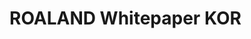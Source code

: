 # ROALAND Whitepaper KOR

<figure><img src="../.gitbook/assets/ROALAND_Whitepaper_KOR_page-0001.jpg" alt=""><figcaption></figcaption></figure>

<figure><img src="../.gitbook/assets/ROALAND_Whitepaper_KOR_page-0002.jpg" alt=""><figcaption></figcaption></figure>

<figure><img src="../.gitbook/assets/ROALAND_Whitepaper_KOR_page-0003.jpg" alt=""><figcaption></figcaption></figure>

<figure><img src="../.gitbook/assets/ROALAND_Whitepaper_KOR_page-0004.jpg" alt=""><figcaption></figcaption></figure>

<figure><img src="../.gitbook/assets/ROALAND_Whitepaper_KOR_page-0005.jpg" alt=""><figcaption></figcaption></figure>

<figure><img src="../.gitbook/assets/ROALAND_Whitepaper_KOR_page-0006.jpg" alt=""><figcaption></figcaption></figure>

<figure><img src="../.gitbook/assets/ROALAND_Whitepaper_KOR_page-0007.jpg" alt=""><figcaption></figcaption></figure>

<figure><img src="../.gitbook/assets/ROALAND_Whitepaper_KOR_page-0008.jpg" alt=""><figcaption></figcaption></figure>

<figure><img src="../.gitbook/assets/ROALAND_Whitepaper_KOR_page-0009.jpg" alt=""><figcaption></figcaption></figure>

<figure><img src="../.gitbook/assets/ROALAND_Whitepaper_KOR_page-0010.jpg" alt=""><figcaption></figcaption></figure>

<figure><img src="../.gitbook/assets/ROALAND_Whitepaper_KOR_page-0011.jpg" alt=""><figcaption></figcaption></figure>

<figure><img src="../.gitbook/assets/ROALAND_Whitepaper_KOR_page-0012.jpg" alt=""><figcaption></figcaption></figure>

<figure><img src="../.gitbook/assets/ROALAND_Whitepaper_KOR_page-0013.jpg" alt=""><figcaption></figcaption></figure>

<figure><img src="../.gitbook/assets/ROALAND_Whitepaper_KOR_page-0014.jpg" alt=""><figcaption></figcaption></figure>

<figure><img src="../.gitbook/assets/ROALAND_Whitepaper_KOR_page-0015.jpg" alt=""><figcaption></figcaption></figure>

<figure><img src="../.gitbook/assets/ROALAND_Whitepaper_KOR_page-0016.jpg" alt=""><figcaption></figcaption></figure>

<figure><img src="../.gitbook/assets/ROALAND_Whitepaper_KOR_page-0017.jpg" alt=""><figcaption></figcaption></figure>

<figure><img src="../.gitbook/assets/ROALAND_Whitepaper_KOR_page-0018.jpg" alt=""><figcaption></figcaption></figure>

<figure><img src="../.gitbook/assets/ROALAND_Whitepaper_KOR_page-0019.jpg" alt=""><figcaption></figcaption></figure>

<figure><img src="../.gitbook/assets/ROALAND_Whitepaper_KOR_page-0020.jpg" alt=""><figcaption></figcaption></figure>

<figure><img src="../.gitbook/assets/ROALAND_Whitepaper_KOR_page-0021.jpg" alt=""><figcaption></figcaption></figure>

<figure><img src="../.gitbook/assets/ROALAND_Whitepaper_KOR_page-0022.jpg" alt=""><figcaption></figcaption></figure>

<figure><img src="../.gitbook/assets/ROALAND_Whitepaper_KOR_page-0023.jpg" alt=""><figcaption></figcaption></figure>

<figure><img src="../.gitbook/assets/ROALAND_Whitepaper_KOR_page-0024.jpg" alt=""><figcaption></figcaption></figure>

<figure><img src="../.gitbook/assets/ROALAND_Whitepaper_KOR_page-0025.jpg" alt=""><figcaption></figcaption></figure>
